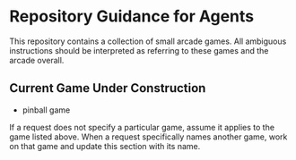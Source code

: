# Repository Guidance for Agents

This repository contains a collection of small arcade games. All ambiguous instructions should be interpreted as referring to these games and the arcade overall.

## Current Game Under Construction
- pinball game



If a request does not specify a particular game, assume it applies to the game listed above. When a request specifically names another game, work on that game and update this section with its name.

